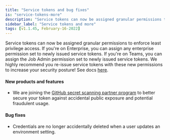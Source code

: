 ```yaml
---
title: "Service tokens and bug fixes"
is: "service-tokens-more"
description: "Service tokens can now be assigned granular permissions to enforce least privilege access."
sidebar_label: "Service tokens and more"
tags: [v1.1.45, February-16-2022]
---
```


Service tokens can now be assigned granular permissions to enforce least privilege access. If you're on Enterprise, you can assign any enterprise permission set to newly issued service tokens. If you're on Teams, you can assign the Job Admin permission set to newly issued service tokens. We highly recommend you re-issue service tokens with these new permissions to increase your security posture! See docs [here](https://docs.getdbt.com/docs/dbt-cloud-apis/service-tokens#permissions-for-service-account-tokens).

#### New products and features

- We are joining the [GitHub secret scanning partner program](https://docs.github.com/en/developers/overview/secret-scanning-partner-program) to better secure your token against accidental public exposure and potential fraudulent usage.

#### Bug fixes

- Credentials are no longer accidentally deleted when a user updates an environment setting.
